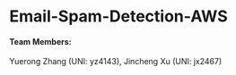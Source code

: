 # Email-Spam-Detection-AWS

#### Team Members:

Yuerong Zhang (UNI: yz4143), Jincheng Xu (UNI: jx2467)
